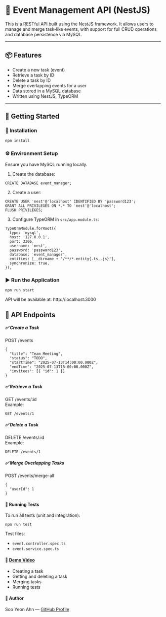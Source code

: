 # 📆 Event Management API (NestJS)

This is a RESTful API built using the NestJS framework.
It allows users to manage and merge task-like events, with support for full CRUD operations and database persistence via MySQL.

---

## 📦 Features

- Create a new task (event)
- Retrieve a task by ID
- Delete a task by ID
- Merge overlapping events for a user
- Data stored in a MySQL database
- Written using NestJS, TypeORM

---

## 🚀 Getting Started

### 🔧 Installation

```bash
npm install
```
### ⚙️ Environment Setup
Ensure you have MySQL running locally.

1. Create the database:
```
CREATE DATABASE event_manager;
```
2. Create a user:
```
CREATE USER 'nest'@'localhost' IDENTIFIED BY 'password123';
GRANT ALL PRIVILEGES ON *.* TO 'nest'@'localhost';
FLUSH PRIVILEGES;
```
3. Configure TypeORM in `src/app.module.ts`:
```
TypeOrmModule.forRoot({
  type: 'mysql',
  host: '127.0.0.1',
  port: 3306,
  username: 'nest',
  password: 'password123',
  database: 'event_manager',
  entities: [__dirname + '/**/*.entity{.ts,.js}'],
  synchronize: true,
}),
```
### ▶️ Run the Application
```
npm run start
```
API will be available at: http://localhost:3000

## 📌 API Endpoints  
##### ✅ Create a Task  
POST /events
```
{
  "title": "Team Meeting",
  "status": "TODO",
  "startTime": "2025-07-13T14:00:00.000Z",
  "endTime": "2025-07-13T15:00:00.000Z",
  "invitees": [{ "id": 1 }]
}
```
##### ✅ Retrieve a Task  
GET /events/:id  
Example:
```
GET /events/1
```
##### ✅ Delete a Task
DELETE /events/:id  
Example:
```
DELETE /events/1
```
##### ✅ Merge Overlapping Tasks
POST /events/merge-all
```
{
  "userId": 1
}
```
#### 🧪 Running Tests

To run all tests (unit and integration):
```
npm run test
```
Test files:

- `event.controller.spec.ts`
- `event.service.spec.ts`

#### 🎥 [Demo Video](https://drive.google.com/uc?id=1fZxGoZGVXSuy607uG4mCARMkGuiK6iHB&export=download)

- Creating a task
- Getting and deleting a task
- Merging tasks
- Running tests

#### 👤 Author  
Soo Yeon Ahn — [GitHub Profile](https://github.com/SooYeonAhn1)